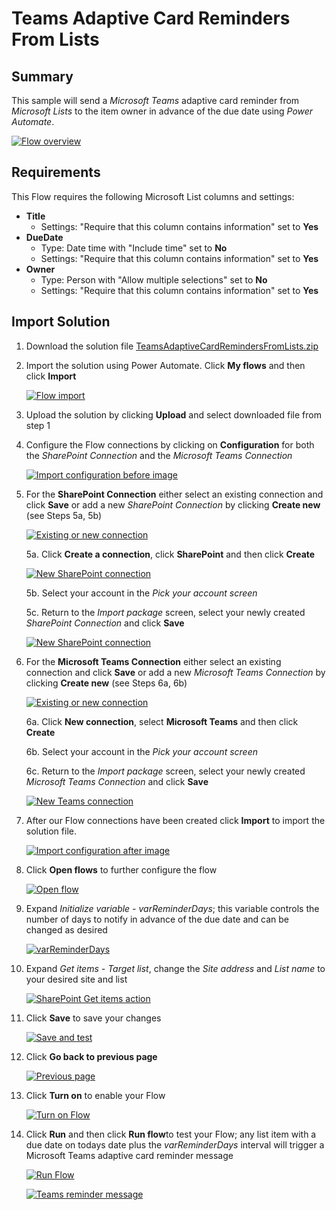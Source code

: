 # Teams Adaptive Card Reminders From Lists

## Summary

This sample will send a *Microsoft Teams* adaptive card reminder from *Microsoft Lists* to the item owner in advance of the due date using *Power Automate*.

[![Flow overview](/teams-adaptive-card-reminders-from-lists/assets/flow-overview.png "Flow overview")](/teams-adaptive-card-reminders-from-lists/assets/flow-overview.png "Flow overview")

## Requirements
This Flow requires the following Microsoft List columns and settings:
* **Title**
	* Settings: "Require that this column contains information" set to **Yes**
* **DueDate**
	* Type: Date time with "Include time" set to **No**
	* Settings: "Require that this column contains information" set to **Yes**
* **Owner**
	* Type: Person with "Allow multiple selections" set to **No**
	* Settings: "Require that this column contains information" set to **Yes**

## Import Solution

 1. Download the solution file [TeamsAdaptiveCardRemindersFromLists.zip](/teams-adaptive-card-reminders-from-lists/solution/TeamsAdaptiveCardRemindersFromLists.zip)

 2. Import the solution using Power Automate. Click **My flows** and then click **Import** 

 	[![Flow import](/teams-adaptive-card-reminders-from-lists/assets/flow-import.png "Flow import")](/teams-adaptive-card-reminders-from-lists/assets/flow-import.png "Flow import")

3. Upload the solution by clicking **Upload** and select downloaded file from step 1

4. Configure the Flow connections by clicking on **Configuration** for both the *SharePoint Connection* and the *Microsoft Teams Connection*

 	[![Import configuration before image](/teams-adaptive-card-reminders-from-lists/assets/import-configuration-before.png "Import configuration before image")](/teams-adaptive-card-reminders-from-lists/assets/sharepoint-connection.png "Import configuration before image")

5. For the **SharePoint Connection** either select an existing connection and click **Save** or add a new *SharePoint Connection* by clicking **Create new** (see Steps 5a, 5b)

	[![Existing or new connection](/teams-adaptive-card-reminders-from-lists/assets/existing-new-connection.png "Existing or new connection")](/teams-adaptive-card-reminders-from-lists/assets/existing-new-connection.png "Existing or new connection")

	5a. Click **Create a connection**, click **SharePoint** and then click **Create**

	[![New SharePoint connection](/teams-adaptive-card-reminders-from-lists/assets/sharepoint-connection.png "New SharePoint connection")](/teams-adaptive-card-reminders-from-lists/assets/import-configuration-before.png "New SharePoint connection")

	5b. Select your account in the *Pick your account screen*

	5c. Return to the *Import package* screen, select your newly created *SharePoint Connection* and click **Save**

	[![New SharePoint connection](/teams-adaptive-card-reminders-from-lists/assets/save-sharepoint-connection.png "New SharePoint connection")](/teams-adaptive-card-reminders-from-lists/assets/save-sharepoint-connection.png "New SharePoint connection")

6. For the **Microsoft Teams Connection** either select an existing connection and click **Save** or add a new *Microsoft Teams Connection* by clicking **Create new** (see Steps 6a, 6b)

	[![Existing or new connection](/teams-adaptive-card-reminders-from-lists/assets/existing-new-connection.png "Existing or new connection")](/teams-adaptive-card-reminders-from-lists/assets/existing-new-connection.png "Existing or new connection")

	6a. Click **New connection**, select **Microsoft Teams** and then click **Create**

	6b. Select your account in the *Pick your account screen*

	6c. Return to the *Import package* screen, select your newly created *Microsoft Teams Connection* and click **Save**

	[![New Teams connection](/teams-adaptive-card-reminders-from-lists/assets/save-teams-connection.png "New Teams connection")](/teams-adaptive-card-reminders-from-lists/assets/save-teams-connection.png "New Teams connection")

7. After our Flow connections have been created click **Import** to import the solution file.

	[![Import configuration after image](/teams-adaptive-card-reminders-from-lists/assets/import-configuration-after.png "Import configuration after image")](/teams-adaptive-card-reminders-from-lists/assets/import-configuration-after.png "Import configuration after image")

8. Click **Open flows** to further configure the flow

	[![Open flow](/teams-adaptive-card-reminders-from-lists/assets/open-flow.png "Open flow")](/teams-adaptive-card-reminders-from-lists/assets/open-flow.png "Open flow")

9. Expand *Initialize variable - varReminderDays*; this variable controls the number of days to notify in advance of the due date and can be changed as desired

	[![varReminderDays](/teams-adaptive-card-reminders-from-lists/assets/varReminderDays.png "varReminderDays")](/teams-adaptive-card-reminders-from-lists/assets/varReminderDays.png "varReminderDays")

10. Expand *Get items - Target list*, change the *Site address* and *List name* to your desired site and list

	[![SharePoint Get items action](/teams-adaptive-card-reminders-from-lists/assets/get-items.png "SharePoint Get items action")](/teams-adaptive-card-reminders-from-lists/assets/get-items.png "SharePoint Get items action")

11. Click **Save** to save your changes

	[![Save and test](/teams-adaptive-card-reminders-from-lists/assets/save-test.png "Save and test")](/teams-adaptive-card-reminders-from-lists/assets/save-test.png "Save and test")

12. Click **Go back to previous page**

	[![Previous page](/teams-adaptive-card-reminders-from-lists/assets/previous-page.png "Previous page")](/teams-adaptive-card-reminders-from-lists/assets/previous-page.png "Previous page")

13. Click **Turn on** to enable your Flow

	[![Turn on Flow](/teams-adaptive-card-reminders-from-lists/assets/turn-on.png "Turn on Flow")](/teams-adaptive-card-reminders-from-lists/assets/turn-on.png "Turn on Flow")

14. Click **Run** and then click **Run flow**to test your Flow; any list item with a due date on todays date plus the *varReminderDays* interval will trigger a Microsoft Teams adaptive card reminder message

	[![Run Flow](/teams-adaptive-card-reminders-from-lists/assets/run-flow.png "Run Flow")](/teams-adaptive-card-reminders-from-lists/assets/run-flow.png "Run Flow")



	[![Teams reminder message](/teams-adaptive-card-reminders-from-lists/assets/teams-reminder.png "Teams reminder message")](/teams-adaptive-card-reminders-from-lists/assets/teams-reminder.png "Teams reminder message")
